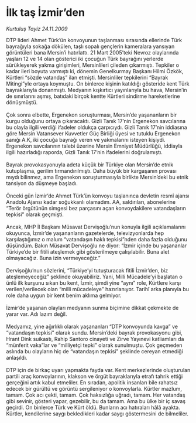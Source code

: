# İlk taş İzmir’den

*Kurtuluş Tayiz 24.11.2009*

<div class="taraf_structure_2col_1zq">
<div class="margen_n">



 <p>DTP lideri Ahmet Türk’ün konvoyunun taşlanması sırasında ellerinde Türk bayrağıyla sokağa dökülen, taşlı sopalı gençlerin kameralara yansıyan görüntüleri bana Mersin’i hatırlattı. 21 Mart 2005’teki Nevroz olaylarında yaşları 12 ve 14 olan gösterici iki çocuğun Türk bayrağını yerlerde sürükleyerek yakma girişimleri, Mersinlileri çileden çıkarmıştı. Tepkiler o kadar ileri boyuta varmıştı ki, dönemin Genelkurmay Başkanı Hilmi Özkök, Kürtleri “sözde vatandaş” ilan etmişti. Mersinliler tepkilerini “Bayrak Mitingi”yle ortaya koymuştu. On binlerce kişinin katıldığı gösteride kent Türk bayraklarıyla donanmıştı. Medyanın kışkırtıcı yayınlarıyla bu hava, Mersin’in de sınırlarını aşmış, batıdaki birçok kentte Kürtleri sindirme hareketlerine dönüşmüştü. <br/><br/>Çok sonra elbette, Ergenekon soruşturması, Mersin’de yaşananların bir kurgu olduğunu ortaya çıkaracaktı. Gizli Tanık 17’nin Ergenekon savcılarına bu olayla ilgili verdiği ifadeler oldukça çarpıcıydı. Gizli Tanık 17’nin iddiasına göre Mersin Vatansever Kuvvetler Güç Birliği üyesi ve tutuklu Ergenekon sanığı A.K, iki çocuğa bayrağı veren ve yakmalarını isteyen kişiydi. Ergenekon savcılarının talebi üzerine Mersin Emniyet Müdürlüğü, iddiayla ilgili hazırladığı raporda, Gizli Tanık 17’nin ifadelerini doğrulamıştı. <br/><br/>Bayrak provokasyonuyla adeta küçük bir Türkiye olan Mersin’de etnik kutuplaşma, gerilim tırmandırılmıştı. Daha büyük bir kargaşanın provası mıydı bilinmez, ama Ergenekon soruşturmasıyla birlikte Mersin’deki bu etnik tansiyon da düşmeye başladı. <br/><br/>Önceki gün İzmir’de Ahmet Türk’ün konvoyu taşlanınca devletin resmî ajansı Anadolu Ajansı kadar soğukkanlı olamadım. AA, saldırıları, abonelerine “Terör örgütünün simgesi bez parçasını açan konvoydakilere vatandaşların tepkisi” olarak geçmişti. <br/><br/>Ancak, MHP İl Başkanı Müsavat Dervişoğlu’nun konuyla ilgili açıklamalarını okuyunca, İzmir’de yaşananların gazetelerde, televizyonlarda hep karşılaştığımız o malum “vatandaşın haklı tepkisi”nden daha fazla olduğunu düşündüm. Bakın Müsavat Dervişoğlu ne diyor: “İzmir içinde bu yaşananlar Türkiye’de bir fitili ateşlemek gibi gösterilmeye çalışılabilir. Buna alet olmayacağız. Buna izin vermeyeceğiz.” <br/><br/>Dervişoğlu’nun sözlerini, “Türkiye’yi tutuşturacak fitili İzmir’den, biz ateşlemeyeceğiz” şeklinde okuyabiliriz. Yani, Milli Mücadele’yi başlatan o ünlü ilk kurşunu sıkan bu kent, İzmir, şimdi yine “aynı” role, Kürtlere karşı verilen/verilecek olan “milli mücadeleye” hazırlanıyor. Tarihî arka planıyla bu role daha uygun bir kent benim aklıma gelmiyor. <br/><br/>İzmir’de yaşanan olayları medyanın sunma biçimine dikkat çekmekte de yarar var. Adı lazım değil. <br/><br/>Medyamız, yine ağırlıklı olarak yaşananları “DTP konvoyunda kavga” ve “vatandaşın tepkisi” olarak sundu. Mersin’deki bayrak provokasyonu gibi, Hrant Dink suikastı, Rahip Santoro cinayeti ve Zirve Yayınevi katliamları da “münferit vaka”lar ve “milliyetçi tepki” olarak sunulmuştu. Çok geçmeden aslında bu olayların hiç de “vatandaşın tepkisi” şeklinde cereyan etmediği anlaşıldı. <br/><br/>DTP için de birkaç uyarı yapmakta fayda var. Kent merkezlerinde oluşturulan partili araç konvoylarının, klakson ve örgüt bayraklarıyla etrafı tahrik ettiği gerçeğini artık kabul etmeliler. En sıradan, apolitik insanları bile rahatsız edecek bir gürültü ve görüntü sergileniyor o konvoylarla. Kürtler mazlum, tamam. Çok acı çekti, tamam. Çok haksızlığa uğradı, tamam. Her vatandaş gibi sevinir, gösteri yapar, gezebilir, bu da tamam. Ama bu ülke bir iç savaş geçirdi. On binlerce Türk ve Kürt öldü. Bunların acı hatıraları hâlâ ayakta. Kürtler, kendilerine saygı bekledikleri kadar saygı göstermesini de bilmeliler. </p>
<br/>
<br/>
<br/>



<br/>


<div id="taraf_not">
</div>

</div>


</div>
